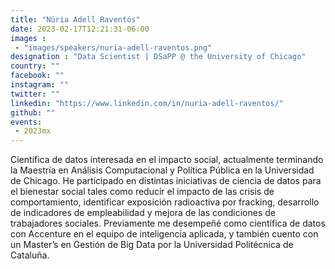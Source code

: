 ```yaml
---
title: "Núria Adell Raventós"
date: 2023-02-17T12:21:31-06:00
images : 
 - "images/speakers/nuria-adell-raventos.png"
designation : "Data Scientist | DSaPP @ the University of Chicago"
country: ""
facebook: ""
instagram: ""
twitter: ""
linkedin: "https://www.linkedin.com/in/nuria-adell-raventos/"
github: ""
events: 
 - 2023mx
---
```


Científica de datos interesada en el impacto social, actualmente terminando la Maestría en Análisis Computacional y Política Pública en la Universidad de Chicago. He participado en distintas iniciativas de ciencia de datos para el bienestar social tales como reducir el impacto de las crisis de comportamiento, identificar exposición radioactiva por fracking, desarrollo de indicadores de empleabilidad y mejora de las condiciones de trabajadores sociales. Previamente me desempeñé como científica de datos con Accenture en el equipo de inteligencia aplicada, y también cuento con un Master’s en Gestión de Big Data por la Universidad Politécnica de Cataluña.
